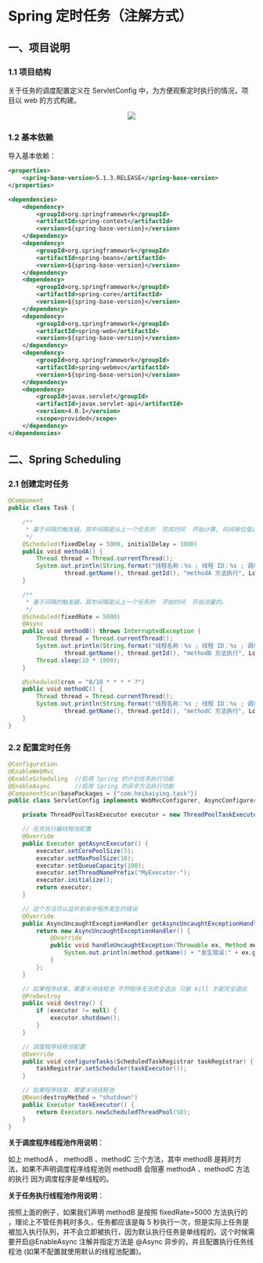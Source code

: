 # Spring 定时任务（注解方式）

## 一、项目说明

### 1.1 项目结构

关于任务的调度配置定义在 ServletConfig 中，为方便观察定时执行的情况，项目以 web 的方式构建。

<div align="center"> <img src="https://gitee.com/heibaiying/spring-samples-for-all/raw/master/pictures/spring-scheduling-annotation.png"/> </div>


### 1.2 基本依赖

导入基本依赖：

```xml
<properties>
    <spring-base-version>5.1.3.RELEASE</spring-base-version>
</properties>

<dependencies>
    <dependency>
        <groupId>org.springframework</groupId>
        <artifactId>spring-context</artifactId>
        <version>${spring-base-version}</version>
    </dependency>
    <dependency>
        <groupId>org.springframework</groupId>
        <artifactId>spring-beans</artifactId>
        <version>${spring-base-version}</version>
    </dependency>
    <dependency>
        <groupId>org.springframework</groupId>
        <artifactId>spring-core</artifactId>
        <version>${spring-base-version}</version>
    </dependency>
    <dependency>
        <groupId>org.springframework</groupId>
        <artifactId>spring-web</artifactId>
        <version>${spring-base-version}</version>
    </dependency>
    <dependency>
        <groupId>org.springframework</groupId>
        <artifactId>spring-webmvc</artifactId>
        <version>${spring-base-version}</version>
    </dependency>
    <dependency>
        <groupId>javax.servlet</groupId>
        <artifactId>javax.servlet-api</artifactId>
        <version>4.0.1</version>
        <scope>provided</scope>
    </dependency>
</dependencies>
```



## 二、Spring Scheduling

### 2.1 创建定时任务

```java
@Component
public class Task {

    /**
     * 基于间隔的触发器，其中间隔是从上一个任务的  完成时间  开始计算, 时间单位值以毫秒为单位。
     */
    @Scheduled(fixedDelay = 5000, initialDelay = 1000)
    public void methodA() {
        Thread thread = Thread.currentThread();
        System.out.println(String.format("线程名称：%s ; 线程 ID：%s ; 调用方法：%s ; 调用时间：%s",
                thread.getName(), thread.getId(), "methodA 方法执行", LocalDateTime.now()));
    }

    /**
     * 基于间隔的触发器，其中间隔是从上一个任务的  开始时间  开始测量的。
     */
    @Scheduled(fixedRate = 5000)
    @Async
    public void methodB() throws InterruptedException {
        Thread thread = Thread.currentThread();
        System.out.println(String.format("线程名称：%s ; 线程 ID：%s ; 调用方法：%s ; 调用时间：%s",
                thread.getName(), thread.getId(), "methodB 方法执行", LocalDateTime.now()));
        Thread.sleep(10 * 1000);
    }

    @Scheduled(cron = "0/10 * * * * ?")
    public void methodC() {
        Thread thread = Thread.currentThread();
        System.out.println(String.format("线程名称：%s ; 线程 ID：%s ; 调用方法：%s ; 调用时间：%s",
                thread.getName(), thread.getId(), "methodC 方法执行", LocalDateTime.now()));
    }
}

```

### 2.2 配置定时任务

```java
@Configuration
@EnableWebMvc
@EnableScheduling  //启用 Spring 的计划任务执行功能
@EnableAsync       //启用 Spring 的异步方法执行功能
@ComponentScan(basePackages = {"com.heibaiying.task"})
public class ServletConfig implements WebMvcConfigurer, AsyncConfigurer, SchedulingConfigurer {

    private ThreadPoolTaskExecutor executor = new ThreadPoolTaskExecutor();

    // 任务执行器线程池配置
    @Override
    public Executor getAsyncExecutor() {
        executor.setCorePoolSize(5);
        executor.setMaxPoolSize(10);
        executor.setQueueCapacity(100);
        executor.setThreadNamePrefix("MyExecutor-");
        executor.initialize();
        return executor;
    }

    // 这个方法可以监听到异步程序发生的错误
    @Override
    public AsyncUncaughtExceptionHandler getAsyncUncaughtExceptionHandler() {
        return new AsyncUncaughtExceptionHandler() {
            @Override
            public void handleUncaughtException(Throwable ex, Method method, Object... params) {
                System.out.println(method.getName() + "发生错误:" + ex.getMessage());
            }
        };
    }

    // 如果程序结束，需要关闭线程池 不然程序无法完全退出 只能 kill 才能完全退出
    @PreDestroy
    public void destroy() {
        if (executor != null) {
            executor.shutdown();
        }
    }

    // 调度程序线程池配置
    @Override
    public void configureTasks(ScheduledTaskRegistrar taskRegistrar) {
        taskRegistrar.setScheduler(taskExecutor());
    }

    // 如果程序结束，需要关闭线程池
    @Bean(destroyMethod = "shutdown")
    public Executor taskExecutor() {
        return Executors.newScheduledThreadPool(50);
    }
}
```

**关于调度程序线程池作用说明**：

如上 methodA 、 methodB 、methodC 三个方法，其中 methodB 是耗时方法，如果不声明调度程序线程池则 methodB 会阻塞  methodA 、methodC 方法的执行 因为调度程序是单线程的。

**关于任务执行线程池作用说明**：

按照上面的例子，如果我们声明 methodB 是按照 fixedRate=5000 方法执行的 ，理论上不管任务耗时多久，任务都应该是每 5 秒执行一次，但是实际上任务是被加入执行队列，并不会立即被执行，因为默认执行任务是单线程的。这个时候需要开启@EnableAsync 注解并指定方法是 @Async 异步的，并且配置执行任务线程池 (如果不配置就使用默认的线程池配置)。
